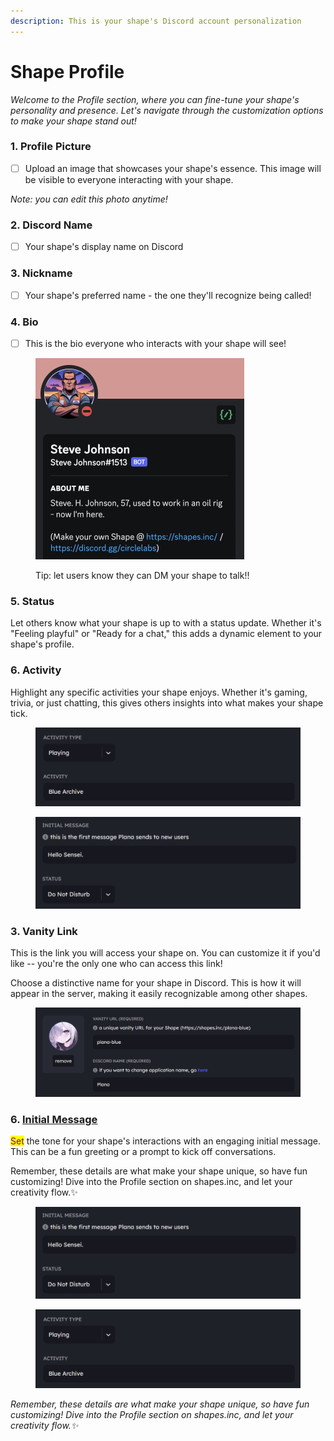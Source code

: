 ```yaml
---
description: This is your shape's Discord account personalization
---
```


# Shape Profile

_Welcome to the Profile section, where you can fine-tune your shape's personality and presence. Let's navigate through the customization options to make your shape stand out!_

### 1. **Profile Picture**

* [ ] Upload an image that showcases your shape's essence. This image will be visible to everyone interacting with your shape.&#x20;

_Note: you can edit this photo anytime!_&#x20;

### 2. **Discord Name**

* [ ] Your shape's display name on Discord

### 3. Nickname

* [ ] Your shape's preferred name - the one they'll recognize being called!

### 4. **Bio**

* [ ] This is the bio everyone who interacts with your shape will see!

<figure><img src="../../.gitbook/assets/Screenshot 2023-12-02 at 3.44.33 PM.png" alt="" width="334"><figcaption><p>Tip: let users know they can DM your shape to talk!!</p></figcaption></figure>

### 5. **Status**

Let others know what your shape is up to with a status update. Whether it's "Feeling playful" or "Ready for a chat," this adds a dynamic element to your shape's profile.

### 6. **Activity**

Highlight any specific activities your shape enjoys. Whether it's gaming, trivia, or just chatting, this gives others insights into what makes your shape tick.

<figure><img src="../../.gitbook/assets/image (14).png" alt=""><figcaption></figcaption></figure>

<figure><img src="../../.gitbook/assets/image (13).png" alt=""><figcaption></figcaption></figure>

### 3. **Vanity Link**

This is the link you will access your shape on. You can customize it if you'd like -- you're the only one who can access this link!&#x20;

Choose a distinctive name for your shape in Discord. This is how it will appear in the server, making it easily recognizable among other shapes.

<figure><img src="../../.gitbook/assets/Screenshot 2023-11-30 083016.png" alt=""><figcaption></figcaption></figure>

### 6. [**Initial Message**](initial-message.md)

<mark style="color:purple;">Set</mark> the tone for your shape's interactions with an engaging initial message. This can be a fun greeting or a prompt to kick off conversations.

Remember, these details are what make your shape unique, so have fun customizing! Dive into the Profile section on shapes.inc, and let your creativity flow.✨

<figure><img src="../../.gitbook/assets/Screenshot 2023-11-30 083323.png" alt=""><figcaption></figcaption></figure>



<figure><img src="../../.gitbook/assets/Screenshot 2023-11-30 083453.png" alt=""><figcaption></figcaption></figure>



_Remember, these details are what make your shape unique, so have fun customizing! Dive into the Profile section on shapes.inc, and let your creativity flow.✨_
